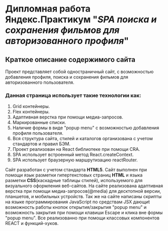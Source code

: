 # Дипломная работа Яндекс.Практикум "_SPA поиска и сохранения фильмов для авторизованного профиля_"
## __Краткое описание содержимого сайта__
Проект представляет собой одностраничный сайт, с возможностью добавления профиля, поиска и сохранения фильмов для авторизованного пользователя.

### __Данная страница использует такие технологии как:__
1. Grid контейнеры.
2. Flex контейнеры.
3. Адаптивная верстка при помощи медиа-запросов.
4. Маркированные списки.
5. Наличие формы в виде "popup menu" с возможностью добавления профиля пользователя.
6. Вся структура сайта, стилей и каталогов организована с учетом стандартов и правил БЭМ.
7. Проект реализован на React библиотеке при помощи CRA.
8. SPA использует встроенный метод React.createContext.
9. SPA использует браузерную маршрутизацию reactRouter.   

Сайт разработан с учетом стандарта __HTML5__. Сайт выполнен при помощи язык разметки гипертекстовых страниц __HTML__ и языка разметки __CSS__(каскадные таблицы стилей), используемого для визуального оформления веб-сайтов. На сайте реализована адаптивная верстка при помощи медиа-запросов(@media) для десктопной версии, планшетов, и мобильных устройств. Так же на сайте написаны скрипты на языке программирования JavaScript по средствам JSX дающиt  возможность работы кнопок открытия/закрытия "popup menu" и возможность закрытия при помощи клавиши Escape и клика вне формы "popup menu". Все реализованно при помощи классовых компонентов REACT и функций-хуков.